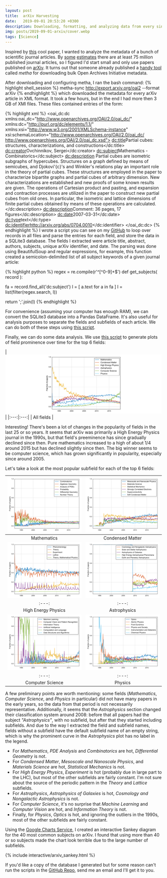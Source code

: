 ```yaml
---
layout: post
title:  arXiv Harvesting
date:   2019-09-01 20:53:20 +0300
description: Downloading, formatting, and analyzing data from every single paper published on arXiv
img: posts/2019-09-01-arxiv/cover.webp
tags: [Science]
---
```


Inspired by [this][mat2vec] cool paper, I wanted to analyze the metadata of a bunch of scientific journal articles.
By [some][50million] [estimates][2.5millionperyear] there are at least 75 million published journal articles, so I figured I'd start small and only use papers published on [arXiv][arxiv].
It turns out that someone already published a [handy tool][metha] called *metha* for downloading bulk Open Archives Initiative metadata.

After downloading and configuring metha, I ran the bash command:
{% highlight shell_session %}
metha-sync http://export.arxiv.org/oai2 --format arXiv
{% endhighlight %}
which downloaded the metadata for every arXiv article in XML format.
It took a few hours, but in the end I had more then 3 GB of XMl files.
These files contained entries of the form:

{% highlight xml %}
 <oai_dc:dc xmlns:oai_dc="http://www.openarchives.org/OAI/2.0/oai_dc/" xmlns:dc="http://purl.org/dc/elements/1.1/" xmlns:xsi="http://www.w3.org/2001/XMLSchema-instance" xsi:schemaLocation="http://www.openarchives.org/OAI/2.0/oai_dc/ http://www.openarchives.org/OAI/2.0/oai_dc.xsd">
 <dc:title>Partial cubes: structures, characterizations, and constructions</dc:title>
 <dc:creator>Ovchinnikov, Sergei</dc:creator>
 <dc:subject>Mathematics - Combinatorics</dc:subject>
 <dc:description>  Partial cubes are isometric subgraphs of hypercubes. Structures on a graph
defined by means of semicubes, and Djokovi\'{c}'s and Winkler's relations play
an important role in the theory of partial cubes. These structures are employed
in the paper to characterize bipartite graphs and partial cubes of arbitrary
dimension. New characterizations are established and new proofs of some known
results are given.
  The operations of Cartesian product and pasting, and expansion and
contraction processes are utilized in the paper to construct new partial cubes
from old ones. In particular, the isometric and lattice dimensions of finite
partial cubes obtained by means of these operations are calculated.
</dc:description>
 <dc:description>Comment: 36 pages, 17 figures</dc:description>
 <dc:date>2007-03-31</dc:date>
 <dc:type>text</dc:type>
 <dc:identifier>http://arxiv.org/abs/0704.0010</dc:identifier>
 </oai_dc:dc>
 {% endhighlight %}
I wrote a script you can see on my [GitHub][sqlite-script] to loop over records in all files and parse the entries for each field, and store the data in a SQLite3 database.
The fields I extracted were article title, abstract, authors, subjects, unique arXiv identifier, and date.
The parsing was done using BeautifulSoup and regular expressions, for example, this function created a semicolon-delimited list of all subject keywords of a given journal article:

{% highlight python %}
regex = re.compile(r'^[^0-9]+$')
def get_subjects( record ):

  fa = record.find_all('dc:subject')
  l = [ a.text for a in fa ]
  l = list(filter(regex.search, l))

  return ';'.join(l)
{% endhighlight %}

For convenience (assuming your computer has enough RAM), we can convert the SQLite3 database into a Pandas DataFrame.
It's also useful for analysis purposes to separate the fields and subfields of each article.
We can do both of these steps using [this script][dataframe-script].

Finally, we can do some data analysis.
We use [this script][plot-script] to generate plots of field prominence over time for the top 6 fields:

| [![All fields](/assets/img/posts/2019-09-01-arxiv/arxiv_fields_by_year.svg)](/assets/img/posts/2019-09-01-arxiv/arxiv_fields_by_year.svg) |
|:---:|:---:|
| All fields |

Interesting! There's been a lot of changes in the popularity of fields in the last 25 or so years. It seems that arXiv was primarily a High Energy Physics journal in the 1990s, but that field's preeminence has since gradually declined since then.
Pure mathematics increased to a high of about 1/4 around 2015 but has declined slightly since then.
The big winner seems to be computer science, which has grown significantly in popularity, especially since around 2005.

Let's take a look at the most popular subfield for each of the top 6 fields:

| [![Mathematics](/assets/img/posts/2019-09-01-arxiv/arxiv_fields_by_year_Mathematics.svg)](/assets/img/posts/2019-09-01-arxiv/arxiv_fields_by_year_Mathematics.svg)  | [![Condensed Matter](/assets/img/posts/2019-09-01-arxiv/arxiv_fields_by_year_Condensed-Matter.svg)](/assets/img/posts/2019-09-01-arxiv/arxiv_fields_by_year_Condensed-Matter.svg) |
|:---:|:---:|
| Mathematics | Condensed Matter |
| [![High Energy Physics](/assets/img/posts/2019-09-01-arxiv/arxiv_fields_by_year_High-Energy-Physics.svg)](/assets/img/posts/2019-09-01-arxiv/arxiv_fields_by_year_High-Energy-Physics.svg)  | [![Astrophysics](/assets/img/posts/2019-09-01-arxiv/arxiv_fields_by_year_Astrophysics.svg)](/assets/img/posts/2019-09-01-arxiv/arxiv_fields_by_year_Astrophysics.svg) |
|:---:|:---:|
| High Energy Physics | Astrophysics |
| [![Computer Science](/assets/img/posts/2019-09-01-arxiv/arxiv_fields_by_year_Computer-Science.svg)](/assets/img/posts/2019-09-01-arxiv/arxiv_fields_by_year_Computer-Science.svg)  | [![Physics](/assets/img/posts/2019-09-01-arxiv/arxiv_fields_by_year_Physics.svg)](/assets/img/posts/2019-09-01-arxiv/arxiv_fields_by_year_Physics.svg) |
|:---:|:---:|
| Computer Science | Physics |

A few preliminary points are worth mentioning: some fields (*Mathematics*, *Computer Science*, and *Physics* in particular) did not have many papers in the early years, so the data from that period is not necessarily representative.
Additionally, it seems that the *Astrophysics* section changed their classification system around 2008: before that all papers had the subject *"Astrophysics"*, with no subfield, but after that they started including subfields. And due to the way I extracted the field and subfield names, fields without a subfield have the default subfield name of an empty string, which is why the prominent curve in the *Astrophysics* plot has no label in the legend.

* For *Mathematics*, *PDE Analysis* and *Combinatorics* are hot, *Differential Geometry* is not.
* For *Condensed Matter*, *Mesoscale and Nanoscale Physics*, and *Materials Science* are hot, *Statistical Mechanics* is not.
* For *High Energy Physics*, *Experiment* is hot (probably due in large part to the LHC), but most of the other subfields are fairly constant. I'm not sure about the source of the periodic pattern in the *Theory* and *Lattice* subfields.
* For *Astrophysics*, *Astrophysics of Galaxies* is hot, *Cosmology and Nongalactic Astrophysics* is not.
* For *Computer Science*, it's no surprise that *Machine Learning* and *Computer Vision* are hot, and *Information Theory* is not.
* Finally, for *Physics*, *Optics* is hot, and ignoring the outliers in the 1990s, most of the other subfields are fairly constant.

Using the [Google Charts Service][google-charts], I created an interactive Sankey diagram for the 40 most common subjects on arXiv.
I found that using more than 40 or so subjects made the chart look terrible due to the large number of subfields.

{% include interactive/arxiv_sankey.html %}

If you'd like a copy of the database I generated but for some reason can't run the scripts in the [GitHub Repo][github-repo], send me an email and I'll get it to you.

[mat2vec]: https://www.nature.com/articles/s41586-019-1335-8
[50million]: https://onlinelibrary.wiley.com/doi/abs/10.1087/20100308
[2.5millionperyear]: https://www.stm-assoc.org/2015_02_20_STM_Report_2015.pdf
[arxiv]: https://arxiv.org/
[metha]: https://github.com/miku/metha
[sqlite-script]: https://github.com/trislee/arXiv/blob/master/arxiv_sql.py
[dataframe-script]: https://github.com/trislee/arXiv/blob/master/sql_to_dataframe.py
[plot-script]: https://github.com/trislee/arXiv/blob/master/generate_plots.py
[github-repo]: https://github.com/trislee/arXiv/
[google-charts]: https://developers.google.com/chart/interactive/docs/gallery/sankey
